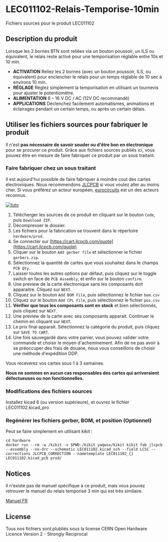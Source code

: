 # LEC011102-Relais-Temporise-10min
Fichiers sources pour le produit LEC011102

## Description du produit

Lorsque les 2 bornes BTN sont reliées via un bouton poussoir, un ILS ou équivalent, le relais reste activé pour une temporisation réglable entre 10s et 10 min.

- **ACTIVATION** Reliez les 2 bornes (avec un bouton poussoir, ILS, ou équivalent) pour enclencher le relais pour un temps réglable de 10 sec à environs 10 min.
- **RÉGLAGE** Réglez simplement la temporisation en utilisant un tournevis pour ajuster le potentiomètre.
- **ALIMENTATION** 8 – 16 V DC / AC (12V DC recommandé)
- **APPLICATIONS** Déclenchez facilement automatismes, animations et éclairages pendant un certain temps, ou après un certain délais.

## Utiliser les fichiers sources pour fabriquer le produit

Il n'est **pas nécessaire de savoir souder ou d'être bon en électronique** pour se procurer ce produit. Grâce aux fichiers sources publiés ici, vous pouvez être en mesure de faire fabriquer ce produit par un sous traitant.

### Faire fabriquer chez un sous traitant

Il est aujourd'hui possible de faire fabriquer à moindre cout des cartes électroniques. Nous recommendons [JLCPCB](https://jlcpcb.com/) si vous voulez aller au moins cher. Si vous préférez un acteur européen, [eurocircuits](https://www.eurocircuits.com/) est un des acteurs reconnus.

[![tuto](https://user-images.githubusercontent.com/21155051/227790488-3d505f7f-50a5-4423-a540-14bc276046c1.png)](http://www.youtube.com/watch?v=RXGGvsUtz0c "TUTO : faire fabriquer un produit LECTIX")

1. Télécherger les sources de ce produit en cliquant sur le bouton `Code`, puis `Download ZIP`.
1. Décompresser le dossier.
1. Les fichiers pour la fabrication se trouvent dans le répertoire `hardware/prod`.
1. Se connecter sur [https://cart.jlcpcb.com/quote](https://cart.jlcpcb.com/quote)
1. Cliquer sur le bouton `Add gerber file` et sélectionner le fichier `gerbers.zip`.
1. Sélectionnez la quantité de cartes que vous souhaitez dans le champs `PCB Qty`.
1. Laisser toutes les autres options par défaut, puis cliquez sur le toggle switch en face de `PCB Assembly`, et enfin sur le bouton `confirm`.
1. Une preview de la carte électronique sans les composants doit apparaitre. Cliquez sur `NEXT`.
1. Cliquez sur le bouton `Add BOM File`, puis sélectionnez le fichier `bom.csv`
1. Cliquez sur le bouton `Add CPL File`, puis sélectionnez le fichier `pos.csv`
1. **Vérifier que tous les composants sont en stock** et bien sélectionnés, puis cliquez sur `NEXT`.
1. Une preview de la carte avec ses composants apparait. Continuer le chemin en cliquant sur `NEXT`.
1. Le prix final apparait. Sélectionnez la catégorie du produit, puis cliquez sur `SAVE TO CART`.
1. Une fois sauvegardé dans votre panier, vous pouvez valider votre commande et choisir le moyen d'acheminement. Afin de ne pas avoir à se préoccuper des frais de douane, nous vous conseillons de choisir une méthode d'expédition DDP.

Vous receverez vos cartes sous 1 à 3 semaines. 

**Nous ne sommes en aucun cas responsables des cartes qui arriveraient défectueuses ou non fonctionnelles.**

### Modifications des fichiers sources

Installez kicad 6 (ou version supérieure), et ouvrez le fichier LEC011102.kicad_pro

### Regénérer les fichiers gerber, BOM, et position (Optionnel)

Peut se faire simplement en utilisant kikit :

```
cd hardware
docker run --rm -w /kikit -v $PWD:/kikit yaqwsx/kikit kikit fab jlcpcb --assembly --no-drc --schematic LEC011102.kicad_sch --field LCSC --corrections JLCPCB_CORRECTION --nametemplate LEC011102_{} LEC011102.kicad_pcb prod/

```
## Notices

Il n'existe pas de manuel spécifique à ce produit, mais vous pouvez retrouver le manuel du relais temporisé 3 min qui est très similaire.

[Manuel FR](https://github.com/LECTIX/LEC011001-Relais-Temporise-3min30/blob/main/docs/manual_fr.pdf)

## License
Tous nos fichiers sont plubliés sous la license CERN Open Hardware Licence Version 2 - Strongly Reciprocal
